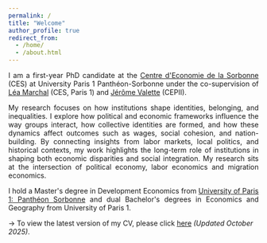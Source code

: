 ```yaml
---
permalink: /
title: "Welcome"
author_profile: true
redirect_from: 
  - /home/
  - /about.html
---
```

<p style="text-align: justify;">
I am a first-year PhD candidate at the <a href="https://centredeconomiesorbonne.cnrs.fr"> Centre d'Economie de la Sorbonne </a> (CES) at University Paris 1 Panthéon-Sorbonne under the co-supervision of <a href="https://leamarchal.fr">Léa Marchal</a> (CES, Paris 1) and <a href="https://sites.google.com/view/valettejerome/home">Jérôme Valette</a> (CEPII).
</p>

<p style="text-align: justify;">
My research focuses on how institutions shape identities, belonging, and inequalities. I explore how political and economic frameworks influence the way groups interact, how collective identities are formed, and how these dynamics affect outcomes such as wages, social cohesion, and nation-building. By connecting insights from labor markets, local politics, and historical contexts, my work highlights the long-term role of institutions in shaping both economic disparities and social integration. My research sits at the intersection of political economy, labor economics and migration economics.
</p>

<p style="text-align: justify;">
I hold a Master's degree in Development Economics from <a href="https://economie.pantheonsorbonne.fr">University of Paris 1: Panthéon Sorbonne</a> and dual Bachelor's degrees in Economics and Geography from University of Paris 1.
</p>

→ To view the latest version of my CV, please click [here](files/MyCV.pdf) *(Updated October 2025)*.